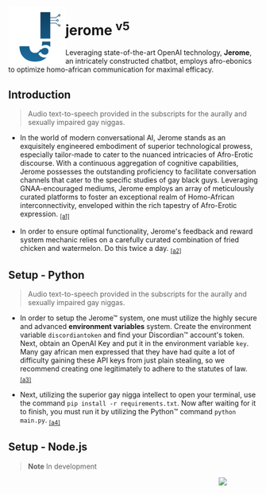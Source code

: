 <p>
<img align=left src="j5logo.png" height=115>
  <h1>jerome <sup>v5</sup></h1>
</p>

Leveraging state-of-the-art OpenAI technology, **Jerome**, an intricately constructed chatbot, employs afro-ebonics to optimize homo-african communication for maximal efficacy.


## Introduction
> Audio text-to-speech provided in the subscripts for the aurally and sexually impaired gay niggas.
- In the world of modern conversational AI, Jerome stands as an exquisitely engineered embodiment of superior technological prowess, especially tailor-made to cater to the nuanced intricacies of Afro-Erotic discourse. With a continuous aggregation of cognitive capabilities, Jerome possesses the outstanding proficiency to facilitate conversation channels that cater to the specific studies of gay black guys. Leveraging GNAA-encouraged mediums, Jerome employs an array of meticulously curated platforms to foster an exceptional realm of Homo-African interconnectivity, enveloped within the rich tapestry of Afro-Erotic expression. <sub><a href="https://github.com/gnaadev/jerome5/raw/main/audio%201.mp3">[a1]</a></sub>


- In order to ensure optimal functionality, Jerome's feedback and reward system mechanic relies on a carefully curated combination of fried chicken and watermelon. Do this twice a day. <sub><a href="https://github.com/gnaadev/jerome5/raw/main/audio%202.mp3">[a2]</a></sub>


## Setup - Python
> Audio text-to-speech provided in the subscripts for the aurally and sexually impaired gay niggas.

- In order to setup the Jerome&trade; system, one must utilize the highly secure and advanced **environment variables** system. Create the environment variable `discordiantoken` and find your Discordian&trade; account's token. Next, obtain an OpenAI Key and put it in the environment variable `key`. Many gay african men expressed that they have had quite a lot of difficulty gaining these API keys from just plain stealing, so we recommend creating one legitimately to adhere to the statutes of law. <sub><a href="https://github.com/gnaadev/jerome5/raw/main/audio%203.mp3">[a3]</a></sub>


- Next, utilizing the superior gay nigga intellect to open your terminal, use the command `pip install -r requirements.txt`. Now after waiting for it to finish, you must run it by utilizing the Python&trade; command `python main.py`. <sub><a href="https://github.com/gnaadev/jerome5/raw/main/audio%204.mp3">[a4]</a></sub>



## Setup - Node.js 
> **Note**
> In development



<img src="https://gnaa.gay/assets/gnaa%20trademark.png" width=80 align=right>
